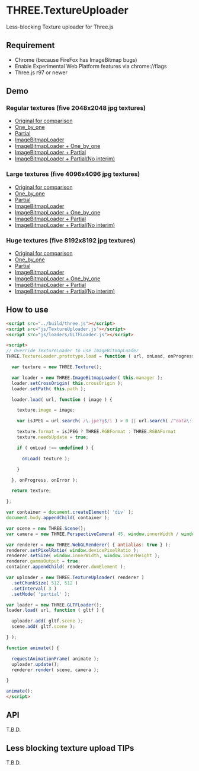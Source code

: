 # THREE.TextureUploader

Less-blocking Texture uploader for Three.js

## Requirement

- Chrome (because FireFox has ImageBitmap bugs)
- Enable Experimental Web Platform features via chrome://flags
- Three.js r97 or newer

## Demo

### Regular textures (five 2048x2048 jpg textures)

- [Original for comparison](https://raw.githack.com/takahirox/THREE.TextureUploader/master/examples/webgl_texture_uploader.html?mode=at_the_same_time)
- [One_by_one](https://raw.githack.com/takahirox/THREE.TextureUploader/master/examples/webgl_texture_uploader.html?mode=one_by_one&interval=30)
- [Partial](https://raw.githack.com/takahirox/THREE.TextureUploader/master/examples/webgl_texture_uploader.html?mode=partial&chunksize=512)
- [ImageBitmapLoader](https://raw.githack.com/takahirox/THREE.TextureUploader/master/examples/webgl_texture_uploader.html?mode=at_the_same_time&imagebitmap=on)
- [ImageBitmapLoader + One_by_one](https://raw.githack.com/takahirox/THREE.TextureUploader/master/examples/webgl_texture_uploader.html?mode=one_by_one&imagebitmap=on&interval=30)
- [ImageBitmapLoader + Partial](https://raw.githack.com/takahirox/THREE.TextureUploader/master/examples/webgl_texture_uploader.html?mode=partial&imagebitmap=on&chunksize=512&interval=3)
- [ImageBitmapLoader + Partial(No interim)](https://raw.githack.com/takahirox/THREE.TextureUploader/master/examples/webgl_texture_uploader.html?mode=partial_no_interim&imagebitmap=on&chunksize=512&interval=3)

### Large textures (five 4096x4096 jpg textures)

- [Original for comparison](https://raw.githack.com/takahirox/THREE.TextureUploader/master/examples/webgl_texture_uploader.html?mode=at_the_same_time&texture=large)
- [One_by_one](https://raw.githack.com/takahirox/THREE.TextureUploader/master/examples/webgl_texture_uploader.html?mode=one_by_one&interval=30&texture=large)
- [Partial](https://raw.githack.com/takahirox/THREE.TextureUploader/master/examples/webgl_texture_uploader.html?mode=partial&chunksize=512&texture=large)
- [ImageBitmapLoader](https://raw.githack.com/takahirox/THREE.TextureUploader/master/examples/webgl_texture_uploader.html?mode=at_the_same_time&imagebitmap=on&texture=large)
- [ImageBitmapLoader + One_by_one](https://raw.githack.com/takahirox/THREE.TextureUploader/master/examples/webgl_texture_uploader.html?mode=one_by_one&imagebitmap=on&interval=30&texture=large)
- [ImageBitmapLoader + Partial](https://raw.githack.com/takahirox/THREE.TextureUploader/master/examples/webgl_texture_uploader.html?mode=partial&imagebitmap=on&chunksize=512&interval=3&texture=large)
- [ImageBitmapLoader + Partial(No interim)](https://raw.githack.com/takahirox/THREE.TextureUploader/master/examples/webgl_texture_uploader.html?mode=partial_no_interim&imagebitmap=on&chunksize=512&interval=3&texture=large)

### Huge textures (five 8192x8192 jpg textures)

- [Original for comparison](https://raw.githack.com/takahirox/THREE.TextureUploader/master/examples/webgl_texture_uploader.html?mode=at_the_same_time&texture=huge)
- [One_by_one](https://raw.githack.com/takahirox/THREE.TextureUploader/master/examples/webgl_texture_uploader.html?mode=one_by_one&interval=30&texture=huge)
- [Partial](https://raw.githack.com/takahirox/THREE.TextureUploader/master/examples/webgl_texture_uploader.html?mode=partial&chunksize=512&texture=huge)
- [ImageBitmapLoader](https://raw.githack.com/takahirox/THREE.TextureUploader/master/examples/webgl_texture_uploader.html?mode=at_the_same_time&imagebitmap=on&texture=huge)
- [ImageBitmapLoader + One_by_one](https://raw.githack.com/takahirox/THREE.TextureUploader/master/examples/webgl_texture_uploader.html?mode=one_by_one&imagebitmap=on&interval=30&texture=huge)
- [ImageBitmapLoader + Partial](https://raw.githack.com/takahirox/THREE.TextureUploader/master/examples/webgl_texture_uploader.html?mode=partial&imagebitmap=on&chunksize=512&interval=3&texture=huge)
- [ImageBitmapLoader + Partial(No interim)](https://raw.githack.com/takahirox/THREE.TextureUploader/master/examples/webgl_texture_uploader.html?mode=partial_no_interim&imagebitmap=on&chunksize=512&interval=3&texture=huge)

## How to use

```html
<script src="../build/three.js"></script>
<script src="js/TextureUploader.js"></script>
<script src="js/loaders/GLTFLoader.js"></script>

<script>
// Override TextureLoader to use ImageBitmapLoader
THREE.TextureLoader.prototype.load = function ( url, onLoad, onProgress, onError ) {

  var texture = new THREE.Texture();

  var loader = new THREE.ImageBitmapLoader( this.manager );
  loader.setCrossOrigin( this.crossOrigin );
  loader.setPath( this.path );

  loader.load( url, function ( image ) {

    texture.image = image;

    var isJPEG = url.search( /\.jpe?g$/i ) > 0 || url.search( /^data\:image\/jpeg/ ) === 0;

    texture.format = isJPEG ? THREE.RGBFormat : THREE.RGBAFormat
    texture.needsUpdate = true;

    if ( onLoad !== undefined ) {

      onLoad( texture );

    }

  }, onProgress, onError );

  return texture;

};

var container = document.createElement( 'div' );
document.body.appendChild( container );

var scene = new THREE.Scene();
var camera = new THREE.PerspectiveCamera( 45, window.innerWidth / window.innerHeight, 0.1, 2000 );

var renderer = new THREE.WebGLRenderer( { antialias: true } );
renderer.setPixelRatio( window.devicePixelRatio );
renderer.setSize( window.innerWidth, window.innerHeight );
renderer.gammaOutput = true;
container.appendChild( renderer.domElement );

var uploader = new THREE.TextureUploader( renderer )
  .setChunkSize( 512, 512 )
  .setInterval( 3 )
  .setMode( 'partial' );

var loader = new THREE.GLTFLoader();
loader.load( url, function ( gltf ) {

  uploader.add( gltf.scene );
  scene.add( gltf.scene );

} );

function animate() {

  requestAnimationFrame( animate );
  uploader.update();
  renderer.render( scene, camera );

}

animate();
</script>
```

## API

T.B.D.

## Less blocking texture upload TIPs

T.B.D.
